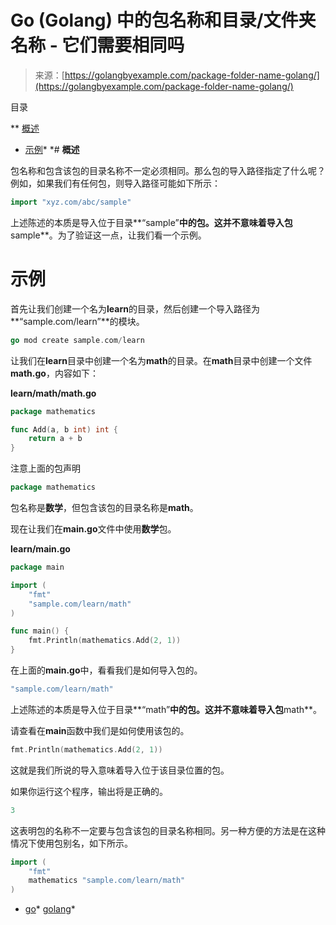 <!--yml

类别：未分类

日期：2024-10-13 06:30:35

-->

# Go (Golang) 中的包名称和目录/文件夹名称 - 它们需要相同吗

> 来源：[https://golangbyexample.com/package-folder-name-golang/](https://golangbyexample.com/package-folder-name-golang/)

目录

**   [概述](#Overview "概述")

+   [示例](#Example "示例")*  *# **概述**

包名称和包含该包的目录名称不一定必须相同。那么包的导入路径指定了什么呢？例如，如果我们有任何包，则导入路径可能如下所示：

```go
import "xyz.com/abc/sample"
```

上述陈述的本质是导入位于目录**“sample”**中的包。这并不意味着导入包**sample**。为了验证这一点，让我们看一个示例。

# **示例**

首先让我们创建一个名为**learn**的目录，然后创建一个导入路径为**“sample.com/learn”**的模块。

```go
go mod create sample.com/learn
```

让我们在**learn**目录中创建一个名为**math**的目录。在**math**目录中创建一个文件**math.go**，内容如下：

**learn/math/math.go**

```go
package mathematics

func Add(a, b int) int {
    return a + b
}
```

注意上面的包声明

```go
package mathematics
```

包名称是**数学**，但包含该包的目录名称是**math**。

现在让我们在**main.go**文件中使用**数学**包。

**learn/main.go**

```go
package main

import (
    "fmt"
    "sample.com/learn/math"
)

func main() {
    fmt.Println(mathematics.Add(2, 1))
}
```

在上面的**main.go**中，看看我们是如何导入包的。

```go
"sample.com/learn/math"
```

上述陈述的本质是导入位于目录**“math”**中的包。这并不意味着导入包**math**。

请查看在**main**函数中我们是如何使用该包的。

```go
fmt.Println(mathematics.Add(2, 1))
```

这就是我们所说的导入意味着导入位于该目录位置的包。

如果你运行这个程序，输出将是正确的。

```go
3
```

这表明包的名称不一定要与包含该包的目录名称相同。另一种方便的方法是在这种情况下使用包别名，如下所示。

```go
import (
    "fmt"
    mathematics "sample.com/learn/math"
)
```

+   [go](https://golangbyexample.com/tag/go/)*   [golang](https://golangbyexample.com/tag/golang/)*
